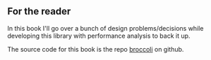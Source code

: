## For the reader

In this book I'll go over a bunch of design problems/decisions while developing this library
with performance analysis to back it up.

The source code for this book is the repo [broccoli](https://github.com/tiby312/broccoli) on github.